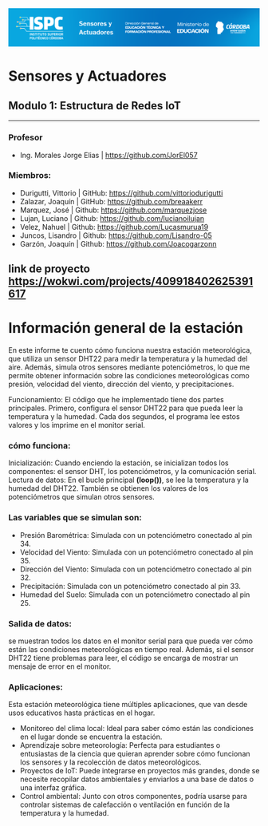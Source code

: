 <img src="./E assets/caratula.png">

# Sensores y Actuadores

## Modulo 1: Estructura de Redes IoT 

----------------------

### Profesor
- Ing. Morales Jorge Elias | https://github.com/JorEl057

### Miembros:
- Durigutti, Vittorio | GitHub: https://github.com/vittoriodurigutti
- Zalazar, Joaquín | GitHub: https://github.com/breaakerr
- Marquez, José | Github: https://github.com/marquezjose
- Lujan, Luciano | Github: https://github.com/lucianoilujan
- Velez, Nahuel | Github: https://github.com/Lucasmurua19
- Juncos, Lisandro | Github: https://github.com/Lisandro-05
- Garzón, Joaquín | Github: https://github.com/Joacogarzonn


 ## link de proyecto https://wokwi.com/projects/409918402625391617
# Información general de la estación
 En este informe te cuento cómo funciona nuestra estación meteorológica, que utiliza un sensor DHT22 para medir la temperatura y la humedad del aire. Además, simula otros sensores mediante potenciómetros, lo que me permite obtener información sobre las condiciones meteorológicas como presión, velocidad del viento, dirección del viento, y precipitaciones.

Funcionamiento: El código que he implementado tiene dos partes principales. Primero, configura el sensor DHT22 para que pueda leer la temperatura y la humedad. Cada dos segundos, el programa lee estos valores y los imprime en el monitor serial.

### cómo funciona:

Inicialización: Cuando enciendo la estación, se inicializan todos los componentes: el sensor DHT, los potenciómetros, y la comunicación serial.
Lectura de datos: En el bucle principal **(loop())**, se lee la temperatura y la humedad del DHT22. También se obtienen los valores de los potenciómetros que simulan otros sensores.
### Las variables que se simulan son:
- Presión Barométrica: Simulada con un potenciómetro conectado al pin 34.
- Velocidad del Viento: Simulada con un potenciómetro conectado al pin 35.
- Dirección del Viento: Simulada con un potenciómetro conectado al pin 32.
- Precipitación: Simulada con un potenciómetro conectado al pin 33.
- Humedad del Suelo: Simulada con un potenciómetro conectado al pin 25.
### Salida de datos: 
se muestran todos los datos en el monitor serial para que pueda ver cómo están las condiciones meteorológicas en tiempo real.
Además, si el sensor DHT22 tiene problemas para leer, el código se encarga de mostrar un mensaje de error en el monitor.

### Aplicaciones: 
Esta estación meteorológica tiene múltiples aplicaciones, que van desde usos educativos hasta prácticas en el hogar. 

- Monitoreo del clima local: Ideal para saber cómo están las condiciones en el lugar donde se encuentra la estación.
- Aprendizaje sobre meteorología: Perfecta para estudiantes o entusiastas de la ciencia que quieran aprender sobre cómo funcionan los sensores y la recolección de datos meteorológicos.
- Proyectos de IoT: Puede integrarse en proyectos más grandes, donde se necesite recopilar datos ambientales y enviarlos a una base de datos o una interfaz gráfica.
- Control ambiental: Junto con otros componentes, podría usarse para controlar sistemas de calefacción o ventilación en función de la temperatura y la humedad.
